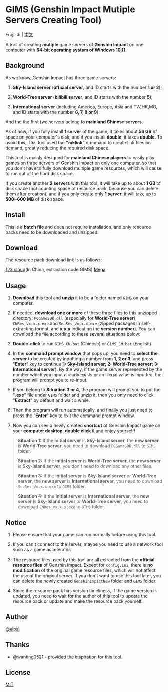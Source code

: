 # GIMS (Genshin Impact Mutiple Servers Creating Tool)

English | [中文](https://github.com/ELPSI/GIMS/blob/main/README.md)

A tool of creating **mutiple** game servers of **Genshin Impact** on one computer with **64-bit operating system of Windows 10,11**.

## Background
  As we know, Genshin Impact has three game servers:

1. **Sky-Island server** (**official server**, and ID starts with the number **1 or 2**);

2. **World-Tree server** (**bilibili server**, and ID starts with the number **5**);

3. **International server** (including America, Europe, Asia and TW,HK,MO, and ID starts with the number **6, 7, 8 or 9**).

And the the first two servers belong to **mainland Chinese servers**.

As of now, if you fully install **1 server** of the game, it takes about **56 GB** of space on your computer's disk, and if you install **double**, it takes **double**. To avoid this, This tool used the **"mklink"** command to create link files on demand, greatly reducing the required disk space.

This tool is mainly designed for **mainland Chinese players** to easily play games on three servers of Genshin Impact on only one computer, so that you don't have to fully download multiple game resources, which will cause to run out of the hard disk space. 

If you create another **2 servers** with this tool, it will take up to about **1 GB** of disk space (not counting space of resource pack, because you can delete them after creation), and if you only create only **1 server**, it will take up to **500~600 MB** of disk space.

## Install
This is a **batch file** and does not require installation, and only resource packs need to be downloaded and unzipped.

## Download
The resource pack download link is as follows:

[123 cloud](https://www.123pan.com/s/1ym7Vv-Ka6vd.html)(In China, extraction code:GIMS)
[Mega](https://mega.nz/folder/9Z1mVJKC#J7IncDd9njeXiRAje8p3VA)


## Usage
1. **Download** this tool and **unzip** it to be a folder named `GIMS` on your computer.

2. If needed, **download one or more** of these three files to this unzipped directory: `PCGameSDK.dll` (especially for **World-Tree server**), `CNRes_Vx.x.x.exe` and `SeaRes_Vx.x.x.exe` (zipped packages in self-extracting format, and **x.x.x** indicating the **version number**). You can download the file according to these several situations below:

3. **Double-click** to run `GIMS_CN.bat` (Chinese) or `GIMS_EN.bat` (English).

4. In the **command prompt window** that pops up, you need to **select the server** to be created by inputting a number from **1, 2 or 3**, and press "**Enter**" key to continue(**1: Sky-Island server; 2: World-Tree server; 3: International server**). By the way, if the game server represented by the number which you input already exists or an illegal value is inputted, the program will prompt you to re-input.

5. If you belong to **Situation 3 or 4**, the program will prompt you to put the "**.exe**" file under `GIMS` folder and unzip it, then you only need to click "**Extract**" by default and wait a while.

6. Then the program will run automatically, and finally you just need to press the "**Enter**" key to exit the command prompt window.

7. Now you can see a newly created **shortcut** of Genshin Impact game on your **computer desktop**, **double click** it and enjoy yourself!

> **Situation 1:** If the **initial server** is **Sky-Island server**, the **new server** is **World-Tree server**, you need to download `PCGameSDK.dll` to `GIMS` folder. 
>
> **Situation 2:** If the **initial server** is **World-Tree server**, the **new server** is **Sky-Island server**, you don't need to download any other files.
>
> **Situation 3:** If the **initial server** is **Sky-Island server** or **World-Tree server**, the **new server** is **International server**, you need to download `SeaRes_Vx.x.x.exe` to `GIMS` folder.
>
> **Situation 4:** If the **initial server** is **International server**, the **new server** is **Sky-Island server** or **World-Tree server**, you need to download `CNRes_Vx.x.x.exe` to `GIMS` folder.

## Notice
1. Please ensure that your game can run normally before using this tool.

2. If you can't connect to the server, maybe you need to use a network tool such as a game accelerator.

3. The resource files used by this tool are all extracted from the **official resource files** of Genshin Impact. Except for `config.ini`, there is **no modification** of the original game resource files, which will not affect the use of the original server. If you don't want to use this tool later, you can delete the newly created `GenshinImpactNew` folder and `GIMS` folder.

4. Since the resource pack has version timeliness, if the game version is updated, you need to wait for the author of this tool to update the resource pack or update and make the resource pack yourself.

## Author
[@elpsi](https://github.com/ELPSI)

## Thanks
- [@wanting0521](https://github.com/wanting0521) - provided the inspiration for this tool.

## License
[MIT](https://github.com/ELPSI/blob/master/LICENSE)